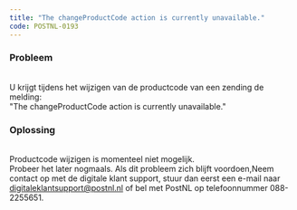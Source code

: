 ```yaml
---
title: "The changeProductCode action is currently unavailable."
code: POSTNL-0193
---
```



<p><h3>Probleem</h3><br>U krijgt tijdens het wijzigen van de productcode van een zending de melding: <br>"The changeProductCode action is currently unavailable."</p><p><h3>Oplossing</h3><br>Productcode wijzigen is momenteel niet mogelijk.<br>Probeer het later nogmaals. Als dit probleem zich blijft voordoen,Neem contact op met de digitale klant support, stuur dan eerst een e-mail naar <a href="mailto:digitaleklantsupport@postnl.nl" class="external-link" rel="nofollow">digitaleklantsupport@postnl.nl</a> of bel met PostNL op telefoonnummer 088-2255651.</p>
